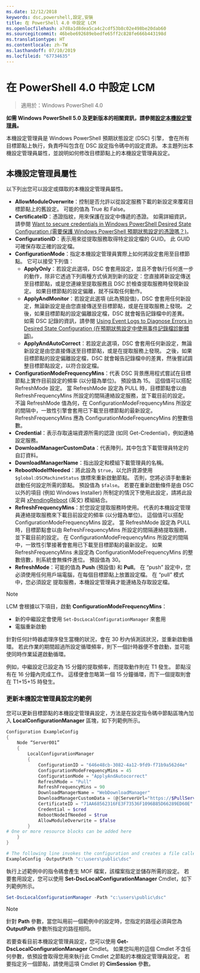 ```yaml
---
ms.date: 12/12/2018
keywords: dsc,powershell,設定,安裝
title: 在 PowerShell 4.0 中設定 LCM
ms.openlocfilehash: a7d8a1d8dea5ca4c2cdf53b8c02e498be20dab60
ms.sourcegitcommit: 46bebe692689ebedfe65ff2c828fe666b443198d
ms.translationtype: HT
ms.contentlocale: zh-TW
ms.lasthandoff: 07/10/2019
ms.locfileid: "67734635"
---
```

# <a name="configuring-the-lcm-in-powershell-40"></a>在 PowerShell 4.0 中設定 LCM

>適用於：Windows PowerShell 4.0

**如需 Windows PowerShell 5.0 及更新版本的相關資訊，請參閱[設定本機設定管理員](metaConfig.md)。**

本機設定管理員是 Windows PowerShell 預期狀態設定 (DSC) 引擎，
會在所有目標節點上執行，負責呼叫包含在 DSC 設定指令碼中的設定資源。
本主題列出本機設定管理員屬性，並說明如何修改目標節點上的本機設定管理員設定。

## <a name="local-configuration-manager-properties"></a>本機設定管理員屬性

以下列出您可以設定或擷取的本機設定管理員屬性。

- **AllowModuleOverwrite**：控制是否允許以從設定服務下載的新設定來覆寫目標節點上的舊設定。 可能的值為 True 和 False。
- **CertificateID**：憑證指紋，用來保護在設定中傳遞的憑證。 如需詳細資訊，請參閱 [Want to secure credentials in Windows PowerShell Desired State Configuration (需要保護 Windows PowerShell 預期狀態設定的憑證嗎？)](https://blogs.msdn.microsoft.com/powershell/2014/01/31/want-to-secure-credentials-in-windows-powershell-desired-state-configuration/)。
- **ConfigurationID**：表示用來從提取服務取得特定設定檔的 GUID。 此 GUID 可確保存取正確的設定檔。
- **ConfigurationMode**：指定本機設定管理員實際上如何將設定套用至目標節點。 它可以接受下列值：
  - **ApplyOnly**：若設定此選項，DSC 會套用設定，並且不會執行任何進一步的動作，除非它透過下列兩種方式偵測到新的設定：您直接將新設定傳送至目標節點，或是您連線至提取服務且 DSC 於檢查提取服務時發現新設定。 如果目標節點的設定偏離，就不採取任何動作。
  - **ApplyAndMonitor**：若設定此選項 (此為預設值)，DSC 會套用任何新設定，無論新設定是由您直接傳送至目標節點，或是在提取服務上發現。 之後，如果目標節點的設定偏離設定檔，DSC 就會報告記錄檔中的差異。 如需 DSC 記錄的資訊，請參閱 [Using Event Logs to Diagnose Errors in Desired State Configuration (在預期狀態設定中使用事件記錄檔診斷錯誤)](http://blogs.msdn.com/b/powershell/archive/2014/01/03/using-event-logs-to-diagnose-errors-in-desired-state-configuration.aspx)。
  - **ApplyAndAutoCorrect**：若設定此選項，DSC 會套用任何新設定，無論新設定是由您直接傳送至目標節點，或是在提取服務上發現。 之後，如果目標節點的設定偏離設定檔，DSC 就會報告記錄檔中的差異，然後嘗試調整目標節點設定，以符合設定檔。
- **ConfigurationModeFrequencyMins**：代表 DSC 背景應用程式嘗試在目標節點上實作目前設定的頻率 (以分鐘為單位)。 預設值為 15。 這個值可以搭配 RefreshMode 設定。 當 RefreshMode 設定為 PULL 時，目標節點會以由 RefreshFrequencyMins 所設定的間隔連絡設定服務，並下載目前的設定。 不論 RefreshMode 值為何，在 ConfigurationModeFrequencyMins 所設定的間隔中，一致性引擎會套用已下載至目標節點的最新設定。 RefreshFrequencyMins 應為 ConfigurationModeFrequencyMins 的整數倍數。
- **Credential**：表示存取遠端資源所需的認證 (如同 Get-Credential)，例如連絡設定服務。
- **DownloadManagerCustomData**：代表陣列，其中包含下載管理員特定的自訂資料。
- **DownloadManagerName**：指出設定和模組下載管理員的名稱。
- **RebootNodeIfNeeded**：將此設為 `$true`，以允許資源使用 `$global:DSCMachineStatus` 旗標來重新啟動節點。 否則，您將必須手動重新啟動任何設定所需的節點。 預設值為 `$false`。 若要在重新啟動條件是由 DSC 以外的項目 (例如 Windows Installer) 所制定的情況下使用此設定，請將此設定與 [xPendingReboot](https://github.com/powershell/xpendingreboot) \(英文\) 模組結合。
- **RefreshFrequencyMins**：於您設定提取服務時使用。 代表的本機設定管理員連絡提取服務來下載目前設定的頻率 (以分鐘為單位)。 這個值可以搭配 ConfigurationModeFrequencyMins 設定。 當 RefreshMode 設定為 PULL 時，目標節點會以由 RefreshFrequencyMins 所設定的間隔連絡提取服務，並下載目前的設定。 在 ConfigurationModeFrequencyMins 所設定的間隔中，一致性引擎接著會套用已下載至目標節點的最新設定。 如果 RefreshFrequencyMins 未設定為 ConfigurationModeFrequencyMins 的整數倍數，則系統會無條件進位。 預設值為 30。
- **RefreshMode**：可能的值為 **Push** (預設值) 和 **Pull**。 在 “push” 設定中，您必須使用任何用戶端電腦，在每個目標節點上放置設定檔。 在 “pull” 模式中，您必須設定 提取服務，本機設定管理員才能連絡及存取設定檔。

> [!NOTE]
> LCM 會根據以下項目，啟動 **ConfigurationModeFrequencyMins**：
>
> - 新的中繼設定會使用 `Set-DscLocalConfigurationManager` 來套用
> - 電腦重新啟動
>
> 針對任何計時器處理序發生當機的狀況，會在 30 秒內偵測該狀況，並重新啟動循環。
> 若此作業的期間超過所設定循環頻率，則下一個計時器便不會啟動，並可能使同時作業延遲啟動循環。
>
> 例如，中繼設定已設定為 15 分鐘的提取頻率，而提取動作則在 T1 發生。  節點沒有在 16 分鐘內完成工作。  這樣便會忽略第一個 15 分鐘循環，而下一個提取則會在 T1+15+15 時發生。

### <a name="example-of-updating-local-configuration-manager-settings"></a>更新本機設定管理員設定的範例

您可以更新目標節點的本機設定管理員設定，方法是在設定指令碼中節點區塊內加入 **LocalConfigurationManager** 區塊，如下列範例所示。

```powershell
Configuration ExampleConfig
{
    Node “Server001”
    {
        LocalConfigurationManager
        {
            ConfigurationID = "646e48cb-3082-4a12-9fd9-f71b9a562d4e"
            ConfigurationModeFrequencyMins = 45
            ConfigurationMode = "ApplyAndAutocorrect"
            RefreshMode = "Pull"
            RefreshFrequencyMins = 90
            DownloadManagerName = "WebDownloadManager"
            DownloadManagerCustomData = (@{ServerUrl="https://$PullService/psdscpullserver.svc"})
            CertificateID = "71AA68562316FE3F73536F1096B85D66289ED60E"
            Credential = $cred
            RebootNodeIfNeeded = $true
            AllowModuleOverwrite = $false
        }
# One or more resource blocks can be added here
    }
}

# The following line invokes the configuration and creates a file called Server001.meta.mof at the specified path
ExampleConfig -OutputPath "c:\users\public\dsc"
```

執行上述範例中的指令碼會產生 MOF 檔案，該檔案指定並儲存所需的設定。
若要套用設定，您可以使用 **Set-DscLocalConfigurationManager** Cmdlet，如下列範例所示。

```powershell
Set-DscLocalConfigurationManager -Path "c:\users\public\dsc"
```

> [!NOTE]
> 針對 **Path** 參數，當您叫用前一個範例中的設定時，您指定的路徑必須與您為 **OutputPath** 參數所指定的路徑相同。

若要查看目前本機設定管理員設定，您可以使用 **Get-DscLocalConfigurationManager** Cmdlet。
如果您叫用的這個 Cmdlet 不含任何參數，依預設會取得您用來執行此 Cmdlet 之節點的本機設定管理員設定。
若要指定另一個節點，請使用這項 Cmdlet 的 **CimSession** 參數。
